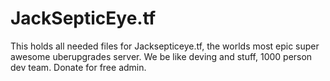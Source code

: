 # JackSepticEye.tf
 
This holds all needed files for Jacksepticeye.tf, the worlds most epic super awesome uberupgrades server.
We be like deving and stuff, 1000 person dev team. Donate for free admin.
